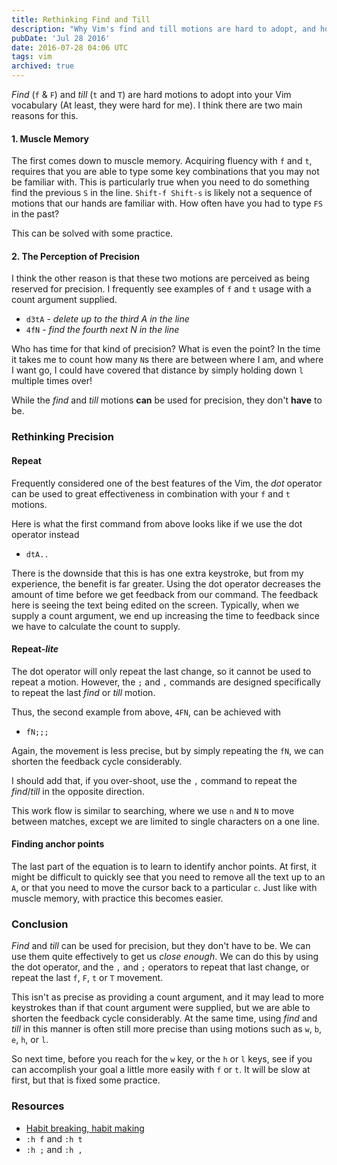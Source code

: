 ```yaml
---
title: Rethinking Find and Till
description: "Why Vim's find and till motions are hard to adopt, and how rethinking their use can make them more practical and less about precision."
pubDate: 'Jul 28 2016'
date: 2016-07-28 04:06 UTC
tags: vim
archived: true
---
```



_Find_ (`f` & `F`) and _till_ (`t` and `T`) are hard motions to adopt into your Vim vocabulary (At least, they were hard for me). I think there are two main reasons for this.

#### 1. Muscle Memory

The first comes down to muscle memory. Acquiring fluency with `f` and `t`, requires that you are able to type some key combinations that you may not be familiar with. This is particularly true when you need to do something find the previous `S` in the line. `Shift-f Shift-s` is likely not a sequence of motions that our hands are familiar with. How often have you had to type `FS` in the past?

This can be solved with some practice.


#### 2. The Perception of Precision

I think the other reason is that these two motions are perceived as being reserved for precision. I frequently see examples of `f` and `t` usage with a count argument supplied.

* `d3tA` - _delete up to the third A in the line_
* `4fN` - _find the fourth next N in the line_

Who has time for that kind of precision? What is even the point? In the time it takes me to count how many `N`s there are between where I am, and where I want go, I could have covered that distance by simply holding down `l` multiple times over!

While the _find_ and _till_ motions **can** be used for precision, they don't **have** to be.


### Rethinking Precision

#### Repeat

Frequently considered one of the best features of the Vim, the _dot_ operator can be used to great effectiveness in combination with your `f` and `t`  motions.

Here is what the first command from above looks like if we use the dot operator instead

* `dtA..`

There is the downside that this is has one extra keystroke, but from my experience, the benefit is far greater. Using the dot operator decreases the amount of time before we get feedback from our command. The feedback here is seeing the text being edited on the screen. Typically, when we supply a count argument, we end up increasing the time to feedback since we have to calculate the count to supply.


#### Repeat-_lite_

The dot operator will only repeat the last change, so it cannot be used to repeat a motion. However, the `;` and `,` commands are designed specifically to repeat the last _find_ or _till_ motion.

Thus, the second example from above, `4FN`, can be achieved with

* `fN;;;`

Again, the movement is less precise, but by simply repeating the `fN`, we can shorten the feedback cycle considerably.

I should add that, if you over-shoot, use the `,` command to repeat the _find_/_till_ in the opposite direction.

This work flow is similar to searching, where we use `n` and `N` to move between matches, except we are limited to single characters on a one line.


#### Finding anchor points

The last part of the equation is to learn to identify anchor points. At first, it might be difficult to quickly see that you need to remove all the text up to an `A`, or that you need to move the cursor back to a particular `c`. Just like with muscle memory, with practice this becomes easier.


### Conclusion

_Find_ and _till_ can be used for precision, but they don't have to be. We can use them quite effectively to get us _close enough_. We can do this by using the dot operator, and the `,` and `;` operators to repeat that last change, or repeat the last `f`, `F`, `t` or `T` movement.

This isn't as precise as providing a count argument, and it may lead to more keystrokes than if that count argument were supplied, but we are able to shorten the feedback cycle considerably. At the same time, using _find_ and _till_ in this manner is often still more precise than using motions such as `w`, `b`, `e`, `h`, or `l`.

So next time, before you reach for the `w` key, or the `h` or `l` keys, see if you can accomplish your goal a little more easily with `f` or `t`. It will be slow at first, but that is fixed some practice.

### Resources

* [Habit breaking, habit making](http://vimcasts.org/blog/2013/02/habit-breaking-habit-making/)
* `:h f` and `:h t`
* `:h ;` and `:h ,`
